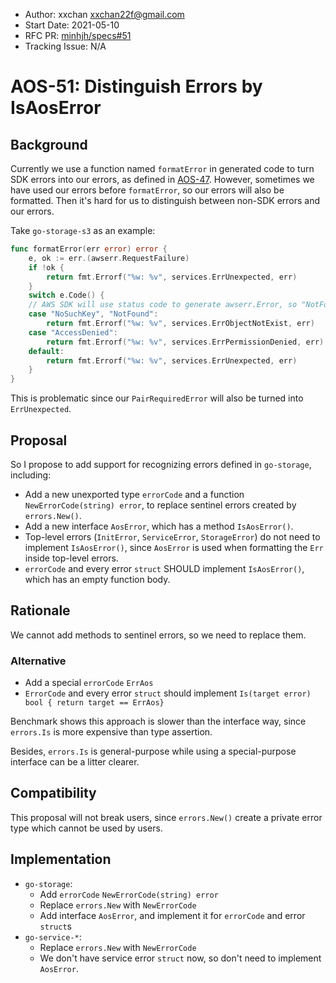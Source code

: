 - Author: xxchan <xxchan22f@gmail.com>
- Start Date: 2021-05-10
- RFC PR: [minhjh/specs#51](https://github.com/minhjh/specs/issues/51)
- Tracking Issue: N/A

# AOS-51: Distinguish Errors by IsAosError

## Background

Currently we use a function named `formatError` in generated code to turn SDK errors into our errors, as defined in [AOS-47]. However, sometimes we have used our errors before `formatError`, so our errors will also be formatted. Then it's hard for us to distinguish between non-SDK errors and our errors.

Take `go-storage-s3` as an example:

```go
func formatError(err error) error {
	e, ok := err.(awserr.RequestFailure)
	if !ok {
		return fmt.Errorf("%w: %v", services.ErrUnexpected, err)
	}
	switch e.Code() {
	// AWS SDK will use status code to generate awserr.Error, so "NotFound" should also be supported.
	case "NoSuchKey", "NotFound":
		return fmt.Errorf("%w: %v", services.ErrObjectNotExist, err)
	case "AccessDenied":
		return fmt.Errorf("%w: %v", services.ErrPermissionDenied, err)
	default:
		return fmt.Errorf("%w: %v", services.ErrUnexpected, err)
	}
}
```

This is problematic since our `PairRequiredError` will also be turned into `ErrUnexpected`.

## Proposal

So I propose to add support for recognizing errors defined in `go-storage`, including:

- Add a new unexported type `errorCode` and a function `NewErrorCode(string) error`, to replace sentinel errors created by `errors.New()`.
- Add a new interface `AosError`, which has a method `IsAosError()`.
- Top-level errors (`InitError`, `ServiceError`, `StorageError`) do not need to implement `IsAosError()`, since `AosError` is used when formatting the `Err` inside top-level errors.
- `errorCode` and every error `struct` SHOULD implement `IsAosError()`, which has an empty function body.

## Rationale

We cannot add methods to sentinel errors, so we need to replace them.

### Alternative

- Add a special `errorCode` `ErrAos`
- `ErrorCode` and every error `struct` should implement `Is(target error) bool { return target == ErrAos}`

Benchmark shows this approach is slower than the interface way, since `errors.Is` is more expensive than type assertion.

Besides, `errors.Is` is general-purpose while using a special-purpose interface can be a litter clearer.

## Compatibility

This proposal will not break users, since `errors.New()` create a private error type which cannot be used by users.

## Implementation

- `go-storage`:
  - Add `errorCode` `NewErrorCode(string) error`
  - Replace `errors.New` with `NewErrorCode`
  - Add interface `AosError`, and implement it for `errorCode` and error `struct`s
- `go-service-*`:
  - Replace `errors.New` with `NewErrorCode`
  - We don't have service error `struct` now, so don't need to implement `AosError`.

[AOS-47]: ./47-additional-error-specification.md
